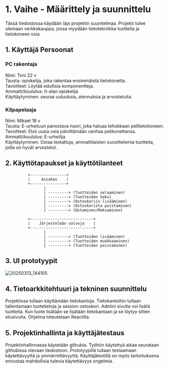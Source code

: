 # 1. Vaihe - Määrittely ja suunnittelu

Tässä tiedostossa käydään läpi projektin suunitelmaa. Projekti tulee olemaan verkkokauppa, jossa myydään tietotekniikka tuotteita ja tietokoneen osia.

## 1. Käyttäjä Persoonat

### PC rakentaja
Nimi: Toni 22 v\
Tausta: opiskelija, joka rakentaa ensimmäistä tietokonetta.\
Tavoitteet: Löytää edullisia komponentteja.\
Ammatti/koulutus: It-alan opiskelija\
Käyttäytyminen: seuraa uutuuksia, alennuksia ja arvosteluita.

### Kilpapelaaja
Nimi: Mikael 18 v\
Tausta: E-urheiluun panostava nuori, joka haluaa tehokkaan pelitietokoneen.\
Tavoitteet: Etsii uusia osia päivittämään vanhaa pelikonettansa.\
Ammatti/koulutus: E-urheilija\
Käyttäytyminen: Ostaa testattuja, ammattilaisten suosittelemia tuotteita, joilla on hyvät arvostelut.


## 2. Käyttötapaukset ja käyttötilanteet

```
          +----------------+
          |     Asiakas    |
          +----------------+
                 |
                 | ---------> (Tuotteiden selaaminen)
                 | ---------> (Tuotteiden haku)
                 | ---------> (Ostoskoriin lisääminen)
                 | ---------> (Ostoskorista poistaminen)
                 | ---------> (Ostaminen/Maksaminen)
                 
          +----------------------------+
          |    Järjestelmän valvoja    |
          +----------------------------+
                 |
                 | ---------> (Tuotteiden lisääminen)
                 | ---------> (Tuotteiden muokkaaminen)
                 | ---------> (Tuotteiden poistaminen)
```

## 3. UI prototyypit

![20250313_144105](https://github.com/user-attachments/assets/976aab3c-18eb-4a52-bec4-4514ab4416bf)


## 4. Tietoarkkitehtuuri ja tekninen suunnittelu

Projektissa tullaan käyttämään tietokantoja. Tietokantoihin tullaan tallentamaan tuotetietoja ja session ostoskori. Admini sivulta voi lisätä tuotteita. Kun tuote lisätään se lisätään tietokantaan ja se löytyy sitten etusivulta. Ohjelma toteutetaan Reactilla.

## 5. Projektinhallinta ja käyttäjätestaus

Projektinhallinnassa käytetään githubia. Työhön käytettyä aikaa seurataan githubissa olevaan tiedostoon. Prototyypillä tullaan testaamaan käytettävyyttä ja ymmärrettävyyttä. Käyttäjätestillä on myös tarkoituksena ennustaa mahdollisia tulevia käytettävyys ongelmia.
